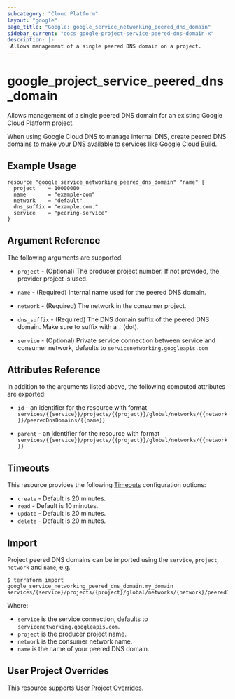 ```yaml
---
subcategory: "Cloud Platform"
layout: "google"
page_title: "Google: google_service_networking_peered_dns_domain"
sidebar_current: "docs-google-project-service-peered-dns-domain-x"
description: |-
 Allows management of a single peered DNS domain on a project.
---
```


# google\_project\_service\_peered\_dns\_domain

Allows management of a single peered DNS domain for an existing Google Cloud Platform project.

When using Google Cloud DNS to manage internal DNS, create peered DNS domains to make your DNS available to services like Google Cloud Build.

## Example Usage

```hcl
resource "google_service_networking_peered_dns_domain" "name" {
  project    = 10000000
  name       = "example-com"
  network    = "default"
  dns_suffix = "example.com."
  service    = "peering-service"
}
```

## Argument Reference

The following arguments are supported:

* `project` - (Optional) The producer project number. If not provided, the provider project is used.

* `name` - (Required) Internal name used for the peered DNS domain.

* `network` - (Required) The network in the consumer project.

* `dns_suffix` - (Required) The DNS domain suffix of the peered DNS domain. Make sure to suffix with a `.` (dot).

* `service` - (Optional) Private service connection between service and consumer network, defaults to `servicenetworking.googleapis.com`

## Attributes Reference

In addition to the arguments listed above, the following computed attributes are exported:

* `id` - an identifier for the resource with format `services/{{service}}/projects/{{project}}/global/networks/{{network}}/peeredDnsDomains/{{name}}`

* `parent` - an identifier for the resource with format `services/{{service}}/projects/{{project}}/global/networks/{{network}}`

## Timeouts

This resource provides the following
[Timeouts](/docs/configuration/resources.html#timeouts) configuration options:

- `create` - Default is 20 minutes.
- `read`   - Default is 10 minutes.
- `update` - Default is 20 minutes.
- `delete` - Default is 20 minutes.

## Import

Project peered DNS domains can be imported using the `service`, `project`, `network` and `name`, e.g.

```
$ terraform import google_service_networking_peered_dns_domain.my_domain services/{service}/projects/{project}/global/networks/{network}/peeredDnsDomains/{name}
```

Where:

- `service` is the service connection, defaults to `servicenetworking.googleapis.com`.
- `project` is the producer project name.
- `network` is the consumer network name.
- `name` is the name of your peered DNS domain.

## User Project Overrides

This resource supports [User Project Overrides](https://www.terraform.io/docs/providers/google/guides/provider_reference.html#user_project_override).
